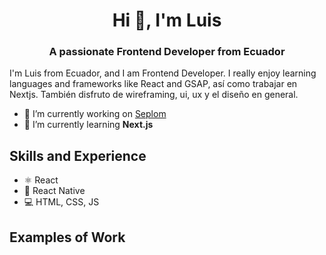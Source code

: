 <h1 align="center">Hi 👋, I'm Luis</h1>
<h3 align="center">A passionate Frontend Developer from Ecuador</h3>
I'm Luis from Ecuador, and I am Frontend Developer. I really enjoy learning languages and frameworks like React and GSAP, así como trabajar en Nextjs. También disfruto de wireframing, ui, ux y el diseño en general.

</br>

- 🔭 I’m currently working on [Seplom](https://github.com/cutioluis/Seplom)
- 🌱 I’m currently learning **Next.js**

## Skills and Experience
* ⚛ React
* 📱 React Native
* 💻 HTML, CSS, JS

## Examples of Work
